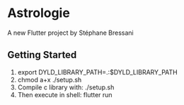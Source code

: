 # Astrologie

A new Flutter project by Stéphane Bressani

## Getting Started

1) export DYLD_LIBRARY_PATH=.:$DYLD_LIBRARY_PATH 
1) chmod a+x ./setup.sh
2) Compile c library with: ./setup.sh
3) Then execute in shell: flutter run
